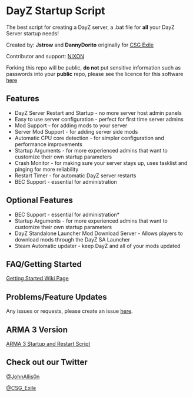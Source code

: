 # DayZ Startup Script

The best script for creating a DayZ server, a .bat file for **all** your DayZ Server startup needs!

Created by: **Jstrow** and **DannyDorito** originally for [CSG Exile](https://www.csgcommunity.com)

Contributor and support: [NIXON](https://github.com/niklashenrixon)

Forking this repo will be public, **do not** put sensitive information such as passwords into your **public** repo, please see the licence for this software [here](https://github.com/DannyDorito/DayZ-Startup-and-Restart-Script/blob/master/LICENSE)

## Features

* DayZ Server Restart and Startup - no more server host admin panels
* Easy to use server configuration - perfect for first time server admins
* Mod Support - for adding mods to your server
* Server Mod Support - for adding server side mods
* Automatic CPU core detection - for simpler configuration and performance improvements
* Startup Arguments - for more experienced admins that want to customize their own startup parameters
* Crash Monitor - for making sure your server stays up, uses tasklist and pinging for more reliability
* Restart Timer - for automatic DayZ server restarts
* BEC Support - essential for administration

## Optional Features
* BEC Support - essential for administration* 
* Startup Arguments - for more experienced admins that want to customize their own startup parameters
* DayZ Standalone Launcher Mod Download Server - Allows players to download mods through the DayZ SA Launcher
* Steam Automatic updater - keep DayZ and all of your mods updated

## FAQ/Getting Started

[Getting Started Wiki Page](https://github.com/DannyDorito/DayZ-Startup-and-Restart-Script/wiki/Getting-Started)

## Problems/Feature Updates

Any issues or requests, please create an issue [here](https://github.com/DannyDorito/DayZ-Startup-and-Restart-Script/issues).

## ARMA 3 Version 

[ARMA 3 Startup and Restart Script](https://github.com/DannyDorito/ARMA-3-Startup-and-Restart-Script)

## Check out our Twitter

[@JohnAllis0n](https://twitter.com/JohnAllis0n)

[@CSG_Exile](https://twitter.com/CSG_Exile)
